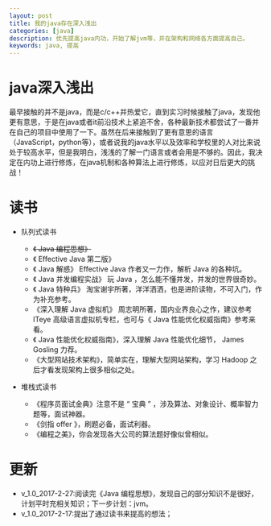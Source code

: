 ```yaml
---
layout: post
title: 我的java存在深入浅出
categories: [java]
description: 优先提高java内功，开始了解jvm等，并在架构和网络各方面提高自己。
keywords: java, 提高
---
```


# java深入浅出

最早接触的并不是java，而是c/c++并热爱它，直到实习时候接触了java，发现他更有意思，于是在java或者it前沿技术上紧追不舍，各种最新技术都尝试了一番并在自己的项目中使用了一下。虽然在后来接触到了更有意思的语言（JavaScript，python等），或者说我的java水平以及效率和学校里的人对比来说处于较高水平，但是我明白，浅浅的了解一门语言或者会用是不够的。因此，我决定在内功上进行修炼，在java机制和各种算法上进行修炼，以应对日后更大的挑战！

# 读书
- 队列式读书

    - ~~《 Java 编程思想》~~
    - 《 Effective Java 第二版》
    - 《 Java 解惑》 Effective Java 作者又一力作，解析 Java 的各种坑。
    - 《 Java 并发编程实战》 玩 Java ，怎么能不懂并发，并发的世界很奇妙。
    - 《 Java 特种兵》 淘宝谢宇所著，洋洋洒洒，也是进阶读物，不可入门，作为补充参考。
    - 《深入理解 Java 虚拟机》 周志明所著，国内业界良心之作，建议参考 ITeye 高级语言虚拟机专栏，也可与《 Java 性能优化权威指南》参考来看。
    - 《 Java 性能优化权威指南》，深入理解 Java 性能优化细节， James Gosling 力荐。
    - 《大型网站技术架构》，简单实在，理解大型网站架构，学习 Hadoop 之后才看发现架构上很多相似之处。

- 堆栈式读书

    - 《程序员面试金典》注意不是 “ 宝典 ” ，涉及算法、对象设计、概率智力题等，面试神器。
    - 《剑指 offer 》，刷题必备，面试利器。
    - 《编程之美》，你会发现各大公司的算法题好像似曾相似。





# 更新

- v_1.0_2017-2-27:阅读完《Java 编程思想》，发现自己的部分知识不是很好，计划平时充相关知识；下一步计划：jvm。
- v_1.0_2017-2-17:提出了通过读书来提高的想法；
